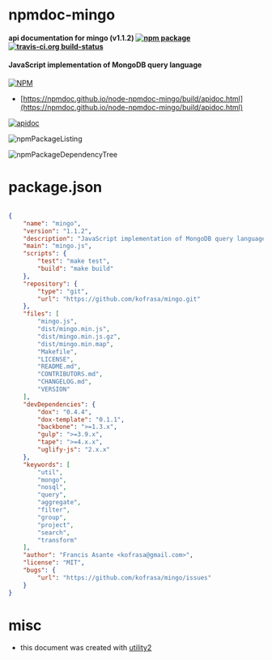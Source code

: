 # npmdoc-mingo

#### api documentation for  mingo (v1.1.2)  [![npm package](https://img.shields.io/npm/v/npmdoc-mingo.svg?style=flat-square)](https://www.npmjs.org/package/npmdoc-mingo) [![travis-ci.org build-status](https://api.travis-ci.org/npmdoc/node-npmdoc-mingo.svg)](https://travis-ci.org/npmdoc/node-npmdoc-mingo)

#### JavaScript implementation of MongoDB query language

[![NPM](https://nodei.co/npm/mingo.png?downloads=true&downloadRank=true&stars=true)](https://www.npmjs.com/package/mingo)

- [https://npmdoc.github.io/node-npmdoc-mingo/build/apidoc.html](https://npmdoc.github.io/node-npmdoc-mingo/build/apidoc.html)

[![apidoc](https://npmdoc.github.io/node-npmdoc-mingo/build/screenCapture.buildCi.browser.%252Ftmp%252Fbuild%252Fapidoc.html.png)](https://npmdoc.github.io/node-npmdoc-mingo/build/apidoc.html)

![npmPackageListing](https://npmdoc.github.io/node-npmdoc-mingo/build/screenCapture.npmPackageListing.svg)

![npmPackageDependencyTree](https://npmdoc.github.io/node-npmdoc-mingo/build/screenCapture.npmPackageDependencyTree.svg)



# package.json

```json

{
    "name": "mingo",
    "version": "1.1.2",
    "description": "JavaScript implementation of MongoDB query language",
    "main": "mingo.js",
    "scripts": {
        "test": "make test",
        "build": "make build"
    },
    "repository": {
        "type": "git",
        "url": "https://github.com/kofrasa/mingo.git"
    },
    "files": [
        "mingo.js",
        "dist/mingo.min.js",
        "dist/mingo.min.js.gz",
        "dist/mingo.min.map",
        "Makefile",
        "LICENSE",
        "README.md",
        "CONTRIBUTORS.md",
        "CHANGELOG.md",
        "VERSION"
    ],
    "devDependencies": {
        "dox": "0.4.4",
        "dox-template": "0.1.1",
        "backbone": ">=1.3.x",
        "gulp": ">=3.9.x",
        "tape": ">=4.x.x",
        "uglify-js": "2.x.x"
    },
    "keywords": [
        "util",
        "mongo",
        "nosql",
        "query",
        "aggregate",
        "filter",
        "group",
        "project",
        "search",
        "transform"
    ],
    "author": "Francis Asante <kofrasa@gmail.com>",
    "license": "MIT",
    "bugs": {
        "url": "https://github.com/kofrasa/mingo/issues"
    }
}
```



# misc
- this document was created with [utility2](https://github.com/kaizhu256/node-utility2)

